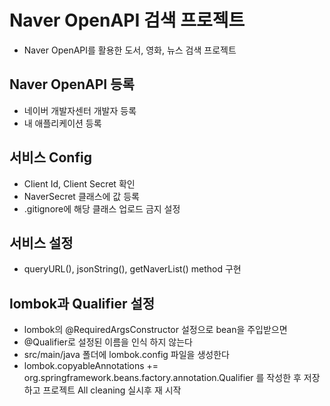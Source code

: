 # Naver OpenAPI 검색 프로젝트
* Naver OpenAPI를 활용한 도서, 영화, 뉴스 검색 프로젝트

## Naver OpenAPI 등록
* 네이버 개발자센터 개발자 등록
* 내 애플리케이션 등록

## 서비스 Config
* Client Id, Client Secret 확인
* NaverSecret 클래스에 값 등록
* .gitignore에 해당 클래스 업로드 금지 설정

## 서비스 설정
* queryURL(), jsonString(), getNaverList() method 구현


## lombok과 Qualifier 설정
* lombok의 @RequiredArgsConstructor 설정으로 bean을 주입받으면
* @Qualifier로 설정된 이름을 인식 하지 않는다
* src/main/java 폴더에 lombok.config 파일을 생성한다
* lombok.copyableAnnotations += org.springframework.beans.factory.annotation.Qualifier 를 작성한 후 저장하고 프로젝트 All cleaning 실시후 재 시작





